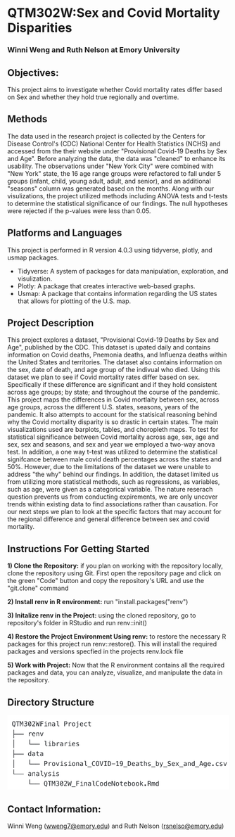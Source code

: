 # QTM302W:Sex and Covid Mortality Disparities

### Winni Weng and Ruth Nelson at Emory University

## Objectives:
This project aims to investigate whether Covid mortality rates differ based on Sex and whether they hold true regionally and overtime. 

## Methods
The data used in the research project is collected by the Centers for Disease Control's (CDC) National Center for Health Statistics (NCHS) and accessed from the their website under "Provisional Covid-19 Deaths by Sex and Age". Before analyzing the data, the data was "cleaned" to enhance its usability. The observations under "New York City" were combined with "New York" state, the 16 age range groups were refactored to fall under 5 groups (infant, child, young adult, adult, and senior), and an additional "seasons" column was generated based on the months. Along with our visulizations, the project utilized methods including ANOVA tests and t-tests to determine the statistical significance of our findings. The null hypotheses were rejected if the p-values were less than 0.05. 

## Platforms and Languages
This project is performed in R version 4.0.3 using tidyverse, plotly, and usmap packages. 

- Tidyverse: A system of packages for data manipulation, exploration, and visulization. 
- Plotly: A package that creates interactive web-based graphs. 
- Usmap: A package that contains information regarding the US states that allows for plotting of the U.S. map.

## Project Description
This project explores a dataset, "Provisional Covid-19 Deaths by Sex and Age", published by the CDC. This dataset is upated daily and contains information on Covid deaths, Pnemonia deaths, and Influenza deaths within the United States and territories. The dataset also contains information on the sex, date of death, and age group of the indivual who died. Using this dataset we plan to see if Covid mortality rates differ based on sex. Specifically if these difference are significant and if they hold consistent across age groups; by state; and throughout the course of the pandemic. This project maps the differences in Covid mortlaity between sex, across age groups, across the different U.S. states, seasons, years of the pandemic. It also attempts to account for the statisical reasoning behind why the Covid mortality disparity is so drastic in certain states. The main visualizations used are barplots, tables, and choropleth maps. To test for statistical significance between Covid mortality across age, sex, age and sex, sex and seasons, and sex and year we employed a two-way anova test. In addition, a one way t-test was utilized to determine the statistical signifcance between male covid death percentages across the states and 50%. However, due to the limitations of the dataset we were unable to address "the why" behind our findings. In addition, the dataset limited us from utilizing more statistical methods, such as regressions, as variables, such as age, were given as a categorical variable. The nature reserach question prevents us from conducting expirements, we are only uncover trends within existing data to find associations rather than causation. For our next steps we plan to look at the specific factors that may account for the regional difference and general difference between sex and covid mortality. 

## Instructions For Getting Started
**1) Clone the Repository:**  if you plan on working with the repository locally, clone the repository using Git. First open the repository page and click on the green "Code" button and copy the repository's URL and use the "git.clone" command

**2) Install renv in R environment:** run "install.packages("renv")

**3) Initalize renv in the Project:** using the cloned repository, go to repository's folder in RStudio and run renv::init()

**4) Restore the Project Environment Using renv:** to restore the necessary R packages for this project run renv::restore(). This will install the required packages and versions specfied in the projects renv.lock file 

**5) Work with Project:** Now that the R environment contains all the required packages and data, you can analyze, visualize, and manipulate the data in the repository. 

## Directory Structure
![Image](https://github.com/rsnelson1/QTM302WFinalProject/blob/main/directory_strcture/yert.png)

## Contact Information: 
Winni Weng (wweng7@emory.edu) and Ruth Nelson (rsnelso@emory.edu)
